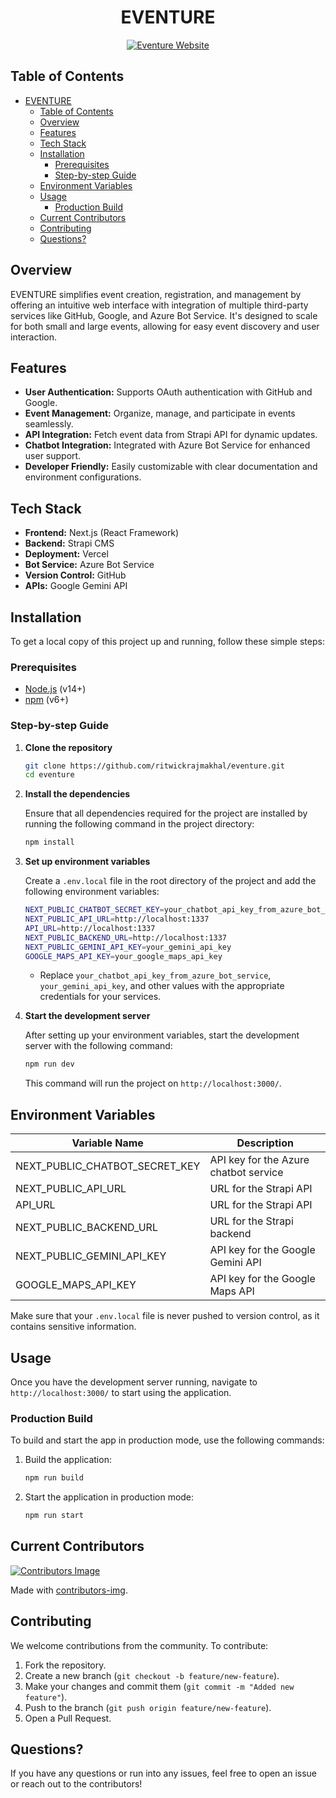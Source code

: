 <div align="center">
  
# EVENTURE

[![Eventure Website](https://img.shields.io/website?url=https://eventure-ten.vercel.app/)](https://eventure-ten.vercel.app/)

</div>

## Table of Contents

- [EVENTURE](#eventure)
  - [Table of Contents](#table-of-contents)
  - [Overview](#overview)
  - [Features](#features)
  - [Tech Stack](#tech-stack)
  - [Installation](#installation)
    - [Prerequisites](#prerequisites)
    - [Step-by-step Guide](#step-by-step-guide)
  - [Environment Variables](#environment-variables)
  - [Usage](#usage)
    - [Production Build](#production-build)
  - [Current Contributors](#current-contributors)
  - [Contributing ](#contributing-)
  - [Questions?](#questions)

## Overview

EVENTURE simplifies event creation, registration, and management by offering an intuitive web interface with integration of multiple third-party services like GitHub, Google, and Azure Bot Service. It's designed to scale for both small and large events, allowing for easy event discovery and user interaction.

## Features

- **User Authentication:** Supports OAuth authentication with GitHub and Google.
- **Event Management:** Organize, manage, and participate in events seamlessly.
- **API Integration:** Fetch event data from Strapi API for dynamic updates.
- **Chatbot Integration:** Integrated with Azure Bot Service for enhanced user support.
- **Developer Friendly:** Easily customizable with clear documentation and environment configurations.

## Tech Stack

- **Frontend:** Next.js (React Framework)
- **Backend:** Strapi CMS
- **Deployment:** Vercel
- **Bot Service:** Azure Bot Service
- **Version Control:** GitHub
- **APIs:** Google Gemini API

## Installation

To get a local copy of this project up and running, follow these simple steps:

### Prerequisites

- [Node.js](https://nodejs.org/) (v14+)
- [npm](https://www.npmjs.com/) (v6+)

### Step-by-step Guide

1. **Clone the repository**

   ```bash
   git clone https://github.com/ritwickrajmakhal/eventure.git
   cd eventure
   ```

2. **Install the dependencies**

   Ensure that all dependencies required for the project are installed by running the following command in the project directory:

   ```bash
   npm install
   ```

3. **Set up environment variables**

   Create a `.env.local` file in the root directory of the project and add the following environment variables:

   ```bash
   NEXT_PUBLIC_CHATBOT_SECRET_KEY=your_chatbot_api_key_from_azure_bot_service
   NEXT_PUBLIC_API_URL=http://localhost:1337
   API_URL=http://localhost:1337
   NEXT_PUBLIC_BACKEND_URL=http://localhost:1337
   NEXT_PUBLIC_GEMINI_API_KEY=your_gemini_api_key
   GOOGLE_MAPS_API_KEY=your_google_maps_api_key
   ```

   - Replace `your_chatbot_api_key_from_azure_bot_service`, `your_gemini_api_key`, and other values with the appropriate credentials for your services.

4. **Start the development server**

   After setting up your environment variables, start the development server with the following command:

   ```bash
   npm run dev
   ```

   This command will run the project on `http://localhost:3000/`.

## Environment Variables

| Variable Name                  | Description                                                    |
| ------------------------------ | -------------------------------------------------------------- |
| NEXT_PUBLIC_CHATBOT_SECRET_KEY | API key for the Azure chatbot service                          |
| NEXT_PUBLIC_API_URL            | URL for the Strapi API                                         |
| API_URL                        | URL for the Strapi API                                         |
| NEXT_PUBLIC_BACKEND_URL        | URL for the Strapi backend                                     |
| NEXT_PUBLIC_GEMINI_API_KEY     | API key for the Google Gemini API                              |
| GOOGLE_MAPS_API_KEY            | API key for the Google Maps API                                |

Make sure that your `.env.local` file is never pushed to version control, as it contains sensitive information.

## Usage

Once you have the development server running, navigate to `http://localhost:3000/` to start using the application.

### Production Build

To build and start the app in production mode, use the following commands:

1. Build the application:

   ```bash
   npm run build
   ```

2. Start the application in production mode:
   ```bash
   npm run start
   ```

## Current Contributors

<a href="https://github.com/ritwickrajmakhal/eventure/graphs/contributors">
  <img src="https://contributors-img.web.app/image?repo=ritwickrajmakhal/eventure" alt="Contributors Image"/>
</a>

Made with [contributors-img](https://contributors-img.web.app).

## Contributing <a name="contributing"></a>

We welcome contributions from the community. To contribute:

1. Fork the repository.
2. Create a new branch (`git checkout -b feature/new-feature`).
3. Make your changes and commit them (`git commit -m "Added new feature"`).
4. Push to the branch (`git push origin feature/new-feature`).
5. Open a Pull Request.

## Questions?

If you have any questions or run into any issues, feel free to open an issue or reach out to the contributors!

